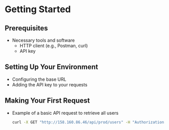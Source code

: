 # Getting Started

## Prerequisites
- Necessary tools and software
    - HTTP client (e.g., Postman, curl)
    - API key

## Setting Up Your Environment
- Configuring the base URL
- Adding the API key to your requests

## Making Your First Request
- Example of a basic API request to retrieve all users
    ```bash
    curl -X GET "http://158.160.86.46/api/prod/users" -H "Authorization: Token YOUR_API_KEY"
